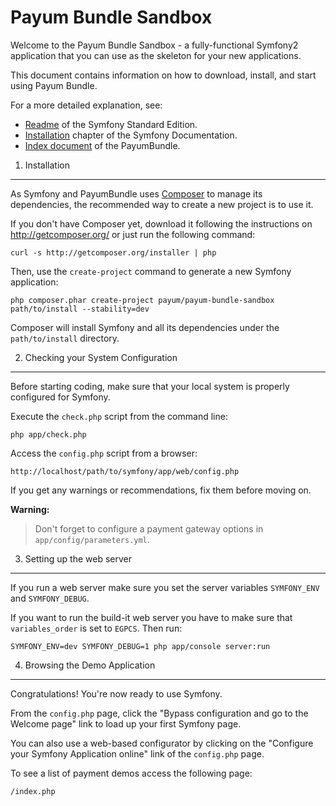 Payum Bundle Sandbox
====================

Welcome to the Payum Bundle Sandbox - a fully-functional Symfony2 application that you can use as the skeleton for your new applications.

This document contains information on how to download, install, and start using Payum Bundle. 

For a more detailed explanation, see:
 
 * [Readme][2] of the Symfony Standard Edition.
 * [Installation][1] chapter of the Symfony Documentation.
 * [Index document][3] of the PayumBundle.

[1]:  https://github.com/symfony/symfony-standard
[2]:  http://symfony.com/doc/2.1/book/installation.html
[3]:  https://github.com/Payum/PayumBundle/blob/master/Resources/doc/index.md
[4]:  http://getcomposer.org

1) Installation
---------------

As Symfony and PayumBundle uses [Composer][4] to manage its dependencies, the recommended way
to create a new project is to use it.

If you don't have Composer yet, download it following the instructions on
http://getcomposer.org/ or just run the following command:

    curl -s http://getcomposer.org/installer | php

Then, use the `create-project` command to generate a new Symfony application:

    php composer.phar create-project payum/payum-bundle-sandbox path/to/install --stability=dev

Composer will install Symfony and all its dependencies under the
`path/to/install` directory.

2) Checking your System Configuration
-------------------------------------

Before starting coding, make sure that your local system is properly
configured for Symfony.

Execute the `check.php` script from the command line:

    php app/check.php

Access the `config.php` script from a browser:

    http://localhost/path/to/symfony/app/web/config.php

If you get any warnings or recommendations, fix them before moving on.

**Warning:**

> Don't forget to configure a payment gateway options in `app/config/parameters.yml`.


3) Setting up the web server
----------------------------

If you run a web server make sure you set the server variables `SYMFONY_ENV` and `SYMFONY_DEBUG`.

If you want to run the build-it web server you have to make sure that `variables_order` is set to `EGPCS`.
Then run:

    SYMFONY_ENV=dev SYMFONY_DEBUG=1 php app/console server:run

4) Browsing the Demo Application
--------------------------------
        
Congratulations! You're now ready to use Symfony.

From the `config.php` page, click the "Bypass configuration and go to the
Welcome page" link to load up your first Symfony page.

You can also use a web-based configurator by clicking on the "Configure your
Symfony Application online" link of the `config.php` page.

To see a list of payment demos access the following page:

    /index.php
